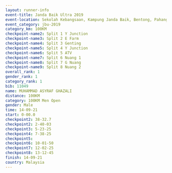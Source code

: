 ```yaml
---
layout: runner-info 
event-title: Janda Baik Ultra 2019
event-location: Sekolah Kebangsaan, Kampung Janda Baik, Bentong, Pahang, Malaysia
event_category: jbu-2019 
category_km: 100KM 
checkpoint-name2: Split 1 Y Junction  
checkpoint-name3: Split 2 E Farm  
checkpoint-name4: Split 3 Genting  
checkpoint-name5: Split 4 Y Junction 
checkpoint-name6: Split 5 ATV 
checkpoint-name7: Split 6 Nuang 1 
checkpoint-name8: Split 7 G Nuang 
checkpoint-name9: Split 8 Nuang 2 
overall_rank: 1
gender_rank: 1
category_rank: 1
bib: 11049
name: MUHAMMAD ASYRAF GHAZALI
distance: 100KM
category: 100KM Men Open
gender: Male
time: 14-09-21
start: 0-00.0
checkpoint2: 38-32.7
checkpoint2: 2-40-03
checkpoint3: 5-23-25
checkpoint4: 7-38-25
checkpoint5: 
checkpoint6: 10-01-50
checkpoint7: 12-02-25
checkpoint8: 13-12-45
finish: 14-09-21
country: Malaysia
---
```

